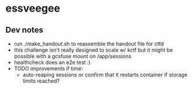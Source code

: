 # essveegee

## Dev notes
- run ./make_handout.sh to reassemble the handout file for ctfd
- this challenge isn't really designed to scale w/ kctf but it might be possible with a gcsfuse mount on /app/sessions
- healthcheck does an e2e test :)
- TODO improvements if time:
  - auto-reaping sessions or confirm that it restarts container if storage limits reached?